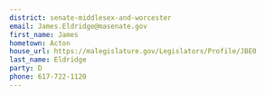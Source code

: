 ```yaml
---
district: senate-middlesex-and-worcester
email: James.Eldridge@masenate.gov
first_name: James
hometown: Acton
house_url: https://malegislature.gov/Legislators/Profile/JBE0
last_name: Eldridge
party: D
phone: 617-722-1120
---
```

